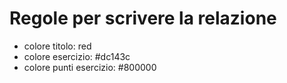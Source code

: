 # Regole per scrivere la relazione

- colore titolo: red
- colore esercizio: #dc143c
- colore punti esercizio: #800000
